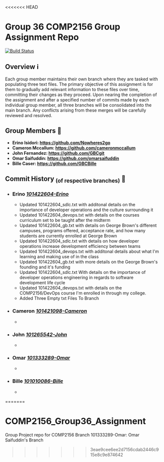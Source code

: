 <<<<<<< HEAD
# Group 36 COMP2156 Group Assignment Repo 
[![Build Status](https://app.travis-ci.com/Nowheres2go/COMP2156_Group36_Assignment.svg?branch=main)](https://app.travis-ci.com/Nowheres2go/COMP2156_Group36_Assignment)


## Overview :information_source:
Each group member maintains their own branch where they are tasked with populating three text files. The primary objective of this assignment is for them to gradually add relevant information to these files over time, committing their changes as they proceed.
Upon nearing the completion of the assignment and after a specified number of commits made by each individual group member, all three branches will be consolidated into the main branch. Any conflicts arising from these merges will be carefully reviewed and resolved.

## Group Members :link:

- **Erino Isidori: https://github.com/Nowheres2go**
- **Cameron Mccallum: https://github.com/cameronmccallum**
- **John Fernandez: https://github.com/GBCgit**
- **Omar Saifuddin: https://github.com/omarsaifuddin**
- **Bille Caser: https://github.com/GBCBille**

## Commit History <sub>(of respective branches)</sub> :scroll:
- ### **Erino** _[101422604-Erino](https://github.com/Nowheres2go/COMP2156_Group36_Assignment/tree/101422604-Erino)_
    - Updated 101422604_sdlc.txt with additonal details on the importance of developer operations and the culture surrounding it
    - Updated 101422604_devops.txt with details on the courses curriculum set to be taught after the midterm
    - Updated 101422604_gb.txt with details on George Brown's different campuses, programs offered, acceptance rate, and how many students are currently enrolled at George Brown
    - Updated 101422604_sdlc.txt with details on how developer operations increase development efficiency between teams
    - Updated 101422604_devops.txt with additonal details about what I'm learning and making use of in the class
    - Updated 101422604_gb.txt with more details on the George Brown's founding and it's funding
    - Updated 101422604_sdlc.txt With details on the importance of developer operations engineering in regards to software development life cycle
    - Updated 101422604_devops.txt with details on the COMP2156/DevOps course I'm enrolled in through my college.
    - Added Three Empty txt Files To Branch
- ### **Cameron** _[101421098-Cameron](https://github.com/Nowheres2go/COMP2156_Group36_Assignment/tree/101421098-Cameron)_
    - 
- ### **John** _[101265542-John](https://github.com/Nowheres2go/COMP2156_Group36_Assignment/tree/101265542-John)_
    -
- ### **Omar** _[101333289-Omar](https://github.com/Nowheres2go/COMP2156_Group36_Assignment/tree/101333289-Omar)_
    -
- ### **Bille** _[101010086-Bille](https://github.com/Nowheres2go/COMP2156_Group36_Assignment/tree/101010086-Bille)_
    - 
=======
# COMP2156_Group36_Assignment
Group Project repo for COMP2156 
Branch 101333289-Omar: Omar Saifuddin's Branch
>>>>>>> 3eae9cee6ee2d7156cdab2446c915e8c9e874642
